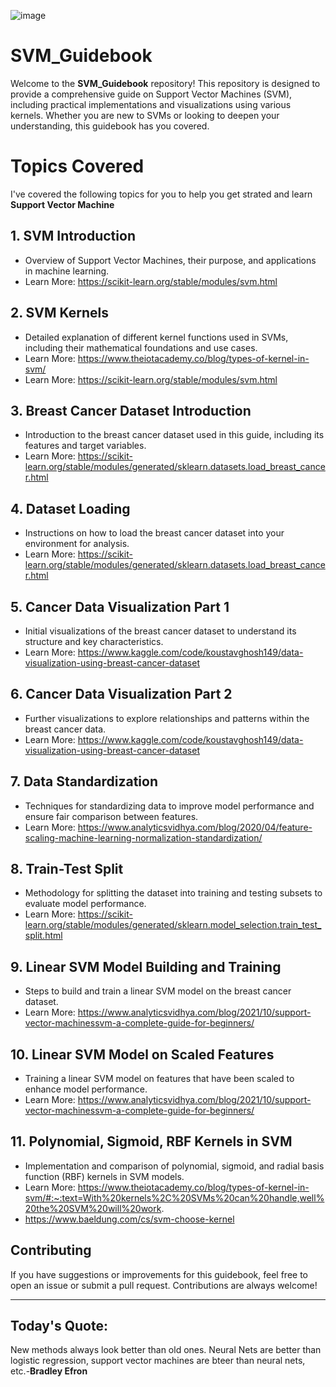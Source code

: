 ![image](https://github.com/user-attachments/assets/bad5349e-30ec-42a5-a049-9ad74c4ff84f)
# SVM_Guidebook


Welcome to the **SVM_Guidebook** repository! This repository is designed to provide a comprehensive guide on Support Vector Machines (SVM), including practical implementations and visualizations using various kernels. Whether you are new to SVMs or looking to deepen your understanding, this guidebook has you covered.

# Topics Covered
I've covered the following topics for you to help you get strated and learn **Support Vector Machine**


## 1. **SVM Introduction**
  - Overview of Support Vector Machines, their purpose, and applications in machine learning.
  - Learn More: https://scikit-learn.org/stable/modules/svm.html

## 2. **SVM Kernels**
  - Detailed explanation of different kernel functions used in SVMs, including their mathematical foundations and use cases.
  - Learn More: https://www.theiotacademy.co/blog/types-of-kernel-in-svm/
  - Learn More: https://scikit-learn.org/stable/modules/svm.html

## 3. **Breast Cancer Dataset Introduction**
 - Introduction to the breast cancer dataset used in this guide, including its features and target variables.
 - Learn More: https://scikit-learn.org/stable/modules/generated/sklearn.datasets.load_breast_cancer.html

## 4. **Dataset Loading**
 - Instructions on how to load the breast cancer dataset into your environment for analysis.
 - Learn More: https://scikit-learn.org/stable/modules/generated/sklearn.datasets.load_breast_cancer.html
    
## 5. **Cancer Data Visualization Part 1**
 - Initial visualizations of the breast cancer dataset to understand its structure and key characteristics.
 - Learn More: https://www.kaggle.com/code/koustavghosh149/data-visualization-using-breast-cancer-dataset

## 6. **Cancer Data Visualization Part 2**
 - Further visualizations to explore relationships and patterns within the breast cancer data.
 - Learn More: https://www.kaggle.com/code/koustavghosh149/data-visualization-using-breast-cancer-dataset

## 7. **Data Standardization**
 - Techniques for standardizing data to improve model performance and ensure fair comparison between features.
 - Learn More: https://www.analyticsvidhya.com/blog/2020/04/feature-scaling-machine-learning-normalization-standardization/

## 8. **Train-Test Split**
 - Methodology for splitting the dataset into training and testing subsets to evaluate model performance.
 - Learn More: https://scikit-learn.org/stable/modules/generated/sklearn.model_selection.train_test_split.html

## 9. **Linear SVM Model Building and Training**
 - Steps to build and train a linear SVM model on the breast cancer dataset.
 - Learn More: https://www.analyticsvidhya.com/blog/2021/10/support-vector-machinessvm-a-complete-guide-for-beginners/

## 10. **Linear SVM Model on Scaled Features**
 - Training a linear SVM model on features that have been scaled to enhance model performance.
 - Learn More: https://www.analyticsvidhya.com/blog/2021/10/support-vector-machinessvm-a-complete-guide-for-beginners/

## 11. **Polynomial, Sigmoid, RBF Kernels in SVM**
 - Implementation and comparison of polynomial, sigmoid, and radial basis function (RBF) kernels in SVM models.
 - Learn More: https://www.theiotacademy.co/blog/types-of-kernel-in-svm/#:~:text=With%20kernels%2C%20SVMs%20can%20handle,well%20the%20SVM%20will%20work.
 - https://www.baeldung.com/cs/svm-choose-kernel

## Contributing
If you have suggestions or improvements for this guidebook, feel free to open an issue or submit a pull request. Contributions are always welcome!

----

## Today's Quote:

New methods always look better than old ones. Neural Nets are better than logistic regression, support vector machines are bteer than neural nets, etc.-**Bradley Efron**
